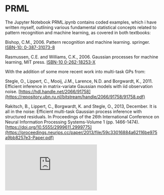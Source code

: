 # PRML
The Jupyter Notebook PRML.ipynb contains coded examples, which i have written myself, outlining various fundamental statistical concepts related to pattern recognition and machine learning, as covered in both textbooks:

Bishop, C.M., 2006. Pattern recognition and machine learning. springer. [ISBN-10: 0-387-31073-8](http://users.isr.ist.utl.pt/~wurmd/Livros/school/Bishop%20-%20Pattern%20Recognition%20And%20Machine%20Learning%20-%20Springer%20%202006.pdf)

Rasmussen, C.E. and Williams, C.K., 2006. Gaussian processes for machine learning, MIT press. [ISBN-10 0-262-18253-X](http://gaussianprocess.org/gpml/chapters/)



With the addition of some more recent work into multi-task GPs from:

Stegle, O., Lippert, C., Mooij, J.M., Larence, N.D. and Borgwardt, K., 2011. Efficient inference in matrix-variate Gaussian models with iid observation noise. [https://hdl.handle.net/2066/91758](https://repository.ubn.ru.nl/bitstream/handle/2066/91758/91758.pdf)

Rakitsch, B., Lippert, C., Borgwardt, K. and Stegle, O., 2013, December. It is all in the noise: Efficient multi-task Gaussian process inference with structured residuals. In Proceedings of the 26th International Conference on Neural Information Processing Systems-Volume 1 (pp. 1466-1474). [https://doi.org/10.5555/2999611.2999775](https://proceedings.neurips.cc/paper/2013/file/59c33016884a62116be975a9bb8257e3-Paper.pdf)

![text](https://github.com/William-gregory/PRML/blob/master/images/BLRa.pdf)
